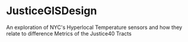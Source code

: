 # JusticeGISDesign
An exploration of NYC's Hyperlocal Temperature sensors and how they relate to difference Metrics of the Justice40 Tracts
